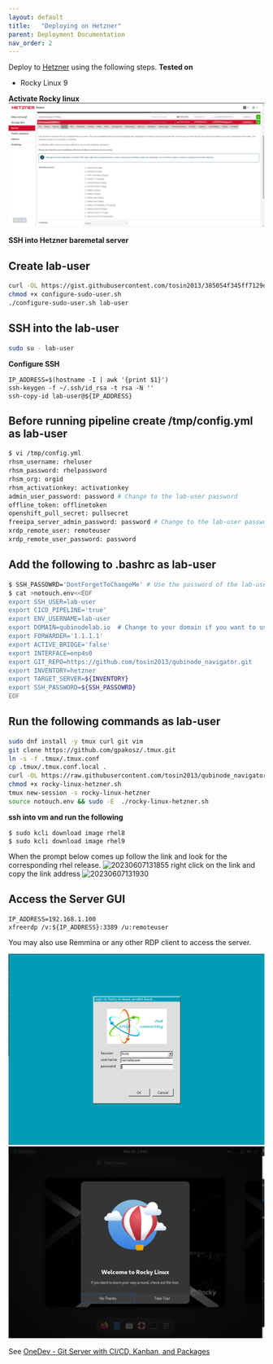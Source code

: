 ```yaml
---
layout: default
title:   "Deploying on Hetzner"
parent: Deployment Documentation
nav_order: 2
---
```


Deploy to [Hetzner](https://www.hetzner.com/) using the following steps.
**Tested on**
* Rocky Linux 9

**Activate Rocky linux**
![alt text](<Screenshot from 2024-03-20 15-09-38-new.png>)

**SSH into Hetzner baremetal server**

## Create lab-user 
```bash
curl -OL https://gist.githubusercontent.com/tosin2013/385054f345ff7129df6167631156fa2a/raw/b67866c8d0ec220c393ea83d2c7056f33c472e65/configure-sudo-user.sh
chmod +x configure-sudo-user.sh
./configure-sudo-user.sh lab-user
```

## SSH into the lab-user
```bash
sudo su - lab-user
```


**Configure SSH**
```
IP_ADDRESS=$(hostname -I | awk '{print $1}')
ssh-keygen -f ~/.ssh/id_rsa -t rsa -N ''
ssh-copy-id lab-user@${IP_ADDRESS}
```

## Before running pipeline create /tmp/config.yml as lab-user
```bash
$ vi /tmp/config.yml
rhsm_username: rheluser
rhsm_password: rhelpassword
rhsm_org: orgid
rhsm_activationkey: activationkey
admin_user_password: password # Change to the lab-user password
offline_token: offlinetoken 
openshift_pull_secret: pullsecret
freeipa_server_admin_password: password # Change to the lab-user password
xrdp_remote_user: remoteuser
xrdp_remote_user_password: password
```

## Add the following to .bashrc as lab-user
```bash
$ SSH_PASSOWRD='DontForgetToChangeMe' # Use the password of the lab-user
$ cat >notouch.env<<EOF
export SSH_USER=lab-user
export CICD_PIPELINE='true'
export ENV_USERNAME=lab-user
export DOMAIN=qubinodelab.io  # Change to your domain if you want to use your own domain
export FORWARDER='1.1.1.1'
export ACTIVE_BRIDGE='false'
export INTERFACE=enp4s0
export GIT_REPO=https://github.com/tosin2013/qubinode_navigator.git
export INVENTORY=hetzner
export TARGET_SERVER=${INVENTORY}
export SSH_PASSWORD=${SSH_PASSOWRD}
EOF
```

## Run the following commands as lab-user
```bash
sudo dnf install -y tmux curl git vim 
git clone https://github.com/gpakosz/.tmux.git
ln -s -f .tmux/.tmux.conf
cp .tmux/.tmux.conf.local .
curl -OL https://raw.githubusercontent.com/tosin2013/qubinode_navigator/main/rocky-linux-hetzner.sh
chmod +x rocky-linux-hetzner.sh
tmux new-session -s rocky-linux-hetzner
source notouch.env && sudo -E  ./rocky-linux-hetzner.sh
```


**ssh into vm and run the following**
```
$ sudo kcli download image rhel8
$ sudo kcli download image rhel9
```

When the prompt below comes up follow the link and look for the corresponding rhel release.
![20230607131855](https://i.imgur.com/MaFsUau.png)
right click on the link and copy the link address
![20230607131930](https://i.imgur.com/83Gar1k.png)

## Access the Server GUI
```
IP_ADDRESS=192.168.1.100
xfreerdp /v:${IP_ADDRESS}:3389 /u:remoteuser
```
You may also use Remmina or any other RDP client to access the server.

![alt text](image.png)
![alt text](<Screenshot from 2024-03-20 18-06-28.png>)

See [OneDev - Git Server with CI/CD, Kanban, and Packages](../plugins/onedev.html) 